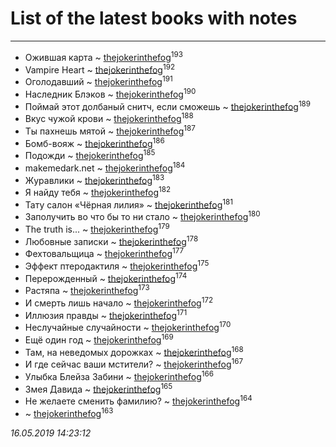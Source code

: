 # List of the latest books with notes
---

* Ожившая карта ~ [thejokerinthefog](users/317/317244423-vkontakte)<sup>193</sup>
* Vampire Heart ~ [thejokerinthefog](users/317/317244423-vkontakte)<sup>192</sup>
* Оголодавший ~ [thejokerinthefog](users/317/317244423-vkontakte)<sup>191</sup>
* Наследник Блэков ~ [thejokerinthefog](users/317/317244423-vkontakte)<sup>190</sup>
* Поймай этот долбаный снитч, если сможешь ~ [thejokerinthefog](users/317/317244423-vkontakte)<sup>189</sup>
* Вкус чужой крови ~ [thejokerinthefog](users/317/317244423-vkontakte)<sup>188</sup>
* Ты пахнешь мятой ~ [thejokerinthefog](users/317/317244423-vkontakte)<sup>187</sup>
* Бомб-вояж ~ [thejokerinthefog](users/317/317244423-vkontakte)<sup>186</sup>
* Подожди ~ [thejokerinthefog](users/317/317244423-vkontakte)<sup>185</sup>
* makemedark.net ~ [thejokerinthefog](users/317/317244423-vkontakte)<sup>184</sup>
* Журавлики ~ [thejokerinthefog](users/317/317244423-vkontakte)<sup>183</sup>
* Я найду тебя ~ [thejokerinthefog](users/317/317244423-vkontakte)<sup>182</sup>
* Тату салон «Чёрная лилия» ~ [thejokerinthefog](users/317/317244423-vkontakte)<sup>181</sup>
* Заполучить во что бы то ни стало ~ [thejokerinthefog](users/317/317244423-vkontakte)<sup>180</sup>
* The truth is... ~ [thejokerinthefog](users/317/317244423-vkontakte)<sup>179</sup>
* Любовные записки ~ [thejokerinthefog](users/317/317244423-vkontakte)<sup>178</sup>
* Фехтовальщица ~ [thejokerinthefog](users/317/317244423-vkontakte)<sup>177</sup>
* Эффект птеродактиля ~ [thejokerinthefog](users/317/317244423-vkontakte)<sup>175</sup>
* Перерожденный ~ [thejokerinthefog](users/317/317244423-vkontakte)<sup>174</sup>
* Растяпа ~ [thejokerinthefog](users/317/317244423-vkontakte)<sup>173</sup>
* И смерть лишь начало ~ [thejokerinthefog](users/317/317244423-vkontakte)<sup>172</sup>
* Иллюзия правды ~ [thejokerinthefog](users/317/317244423-vkontakte)<sup>171</sup>
* Неслучайные случайности ~ [thejokerinthefog](users/317/317244423-vkontakte)<sup>170</sup>
* Ещё один год ~ [thejokerinthefog](users/317/317244423-vkontakte)<sup>169</sup>
* Там, на неведомых дорожках ~ [thejokerinthefog](users/317/317244423-vkontakte)<sup>168</sup>
* И где сейчас ваши мстители? ~ [thejokerinthefog](users/317/317244423-vkontakte)<sup>167</sup>
* Улыбка Блейза Забини ~ [thejokerinthefog](users/317/317244423-vkontakte)<sup>166</sup>
* Змея Давида ~ [thejokerinthefog](users/317/317244423-vkontakte)<sup>165</sup>
* Не желаете сменить фамилию? ~ [thejokerinthefog](users/317/317244423-vkontakte)<sup>164</sup>
*  ~ [thejokerinthefog](users/317/317244423-vkontakte)<sup>163</sup>


_16.05.2019 14:23:12_
